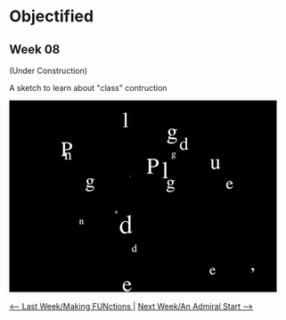 # Objectified 

## Week 08

(Under Construction)



A sketch to learn about "class" contruction 

![example](pluggedin.gif)


<a href='https://bridieotoole.github.io/codewords/week_07/'> <-- Last Week/Making FUNctions </a> | <a href='https://bridieotoole.github.io/codewords/week_09/'> Next Week/An Admiral Start --> </a>

